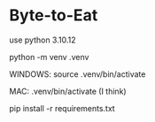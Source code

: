 # Byte-to-Eat

use python 3.10.12

python -m venv .venv

WINDOWS: source .venv/bin/activate

MAC: .venv/bin/activate (I think)

pip install -r requirements.txt